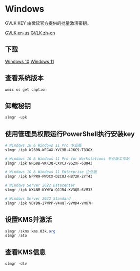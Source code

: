 # Windows

GVLK KEY 由微软官方提供的批量激活密钥。

[GVLK en-us](https://learn.microsoft.com/en-us/windows-server/get-started/kms-client-activation-keys)
[GVLK zh-cn](https://learn.microsoft.com/zh-cn/windows-server/get-started/kms-client-activation-keys)

## 下载

[Windows 10](https://www.microsoft.com/zh-cn/software-download/windows10)
[Windows 11](https://www.microsoft.com/zh-cn/software-download/windows11)

## 查看系统版本

```PowerShell
wmic os get caption
```

## 卸载秘钥

```PowerShell
slmgr -upk
```

## 使用管理员权限运行PowerShell执行安装key

```PowerShell
# Windows 10 & Windows 11 Pro 专业版
slmgr /ipk W269N-WFGWX-YVC9B-4J6C9-T83GX

# Windows 10 & Windows 11 Pro for Workstations 专业版工作站
slmgr /ipk NRG8B-VKK3Q-CXVCJ-9G2XF-6Q84J

# Windows 10 & Windows 11 Enterprise 企业版
slmgr /ipk NPPR9-FWDCX-D2C8J-H872K-2YT43

# Windows Server 2022 Datacenter
slmgr /ipk WX4NM-KYWYW-QJJR4-XV3QB-6VM33

# Windows Server 2022 Standard
slmgr /ipk VDYBN-27WPP-V4HQT-9VMD4-VMK7H
```

## 设置KMS并激活

```PowerShell
slmgr /skms kms.03k.org
slmgr /ato
```

## 查看KMS信息

```PowerShell
slmgr -dlv
```
